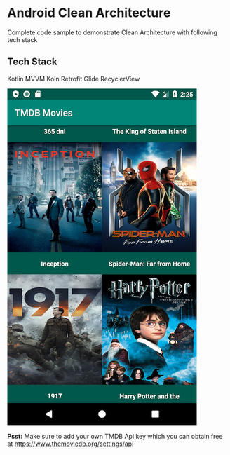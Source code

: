 # Android Clean Architecture
Complete code sample to demonstrate Clean Architecture with following tech stack

## Tech Stack

Kotlin
MVVM
Koin
Retrofit
Glide
RecyclerView

![Image description](https://github.com/sukie2/movies-clean-mvvm/blob/master/screenshots/Screenshot_1.png)

**Psst:** Make sure to add your own TMDB Api key which you can obtain free at https://www.themoviedb.org/settings/api
